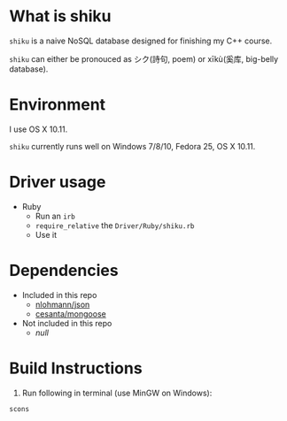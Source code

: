 # What is shiku
`shiku` is a naive NoSQL database designed for finishing my C++ course.

`shiku` can either be pronouced as シク(詩句, poem) or xīkù(奚库, big-belly database).

# Environment
I use OS X 10.11.

`shiku` currently runs well on Windows 7/8/10, Fedora 25, OS X 10.11. 

# Driver usage
- Ruby
	- Run an `irb`
	- `require_relative` the `Driver/Ruby/shiku.rb`
	- Use it

# Dependencies
- Included in this repo
	- [nlohmann/json](https://github.com/nlohmann/json)
	- [cesanta/mongoose](https://github.com/cesanta/mongoose)
- Not included in this repo
	- *null*

# Build Instructions
1. Run following in terminal (use MinGW on Windows):
```plain
scons
```